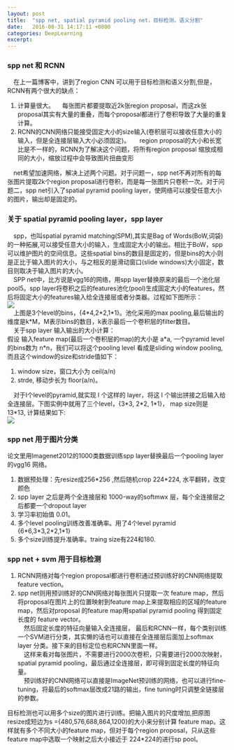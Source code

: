 ```yaml
---
layout: post
title:  "spp net, spatial pyramid pooling net，目标检测，语义分割"
date:   2016-08-31 14:17:11 +0800
categories: DeepLearning
excerpt:
---
```


### spp net 和 RCNN  

&emsp;在上一篇博客中，讲到了region CNN 可以用于目标检测和语义分割,但是，RCNN有两个很大的缺点：  
1. 计算量很大。
&emsp;每张图片都要提取近2k张region proposal，而这zk张proposal其实有大量的重叠，而每个proposal都进行了卷积导致了大量的重复计算。  
2. RCNN的CNN网络只能接受固定大小的size输入(卷积层可以接收任意大小的输入，但是全连接层输入大小必须固定)。
&emsp; region proposal的大小和长宽比是不一样的，RCNN为了解决这个问题，将所有region proposal 缩放成相同的大小，缩放过程中会导致图片扭曲变形  

&emsp;net希望加速网络，解决上述两个问题。对于问题一，spp net不再对所有的每张图片提取2k个region proposal进行卷积，而是每一张图片只卷积一次。对于问题二，spp net引入了spatial pyramid pooling layer，使网络可以接受任意大小的图片，输出却是固定的。  

### 关于 spatial pyramid pooling layer，spp layer 

&emsp;spp，也叫spatial pyramid matching(SPM),其实是Bag of Words(BoW,词袋)的一种拓展,可以接受任意大小的输入，生成固定大小的输出。相比于BoW，spp可以维护图片的空间信息。这些spatial bins的数目是固定的，但是bins的大小则是正比于输入图片的大小，与之相反的是滑动窗口(slide windows)大小固定，数目则取决于输入图片的大小。  
&emsp;SPP net中，比方说是vgg16的网络，用spp layer替换原来的最后一个池化层pool5。spp layer将卷积之后的features池化(pool)生成固定大小的features，然后将固定大小的features输入给全连接层或者分类器。过程如下图所示：   
![](http://i1156.photobucket.com/albums/p568/chengjunwen/spp/spp_zpsokdjn1er.png)  
&emsp;上图是3个level的bins，{4\*4,2\*2,1\*1}。池化采用的max pooling,最后输出的维度是k\*M，M表示bins的数目，k表示最后一个卷积层的filter数目。  
&emsp;关于spp layer 输入输出的大小计算：  
假设 输入feature map(最后一个卷积层的map)的大小是 a\*a, 一个pyramid level的bins数为 n\*n，我们可以将这个pooling level 看成是sliding window pooling,而且这个window的size和stride值如下：  

1. window size，窗口大小为 ceil(a/n)  
2. strde, 移动步长为 floor(a/n)。  

&emsp;对于l个level的pyramid,就实现 l 个这样的 layer，将这 l 个输出拼接之后输入给全连接层。下图实例中就用了三个level，{3\*3, 2\*2, 1\*1}， map size则是 13\*13, 计算结果如下:    
![](http://i1156.photobucket.com/albums/p568/chengjunwen/spp/sppcompute_zpsxoxmmrir.png)  


### spp net 用于图片分类

论文里用Imagenet2012的1000类数据训练spp layer替换最后一个pooling layer的vgg16 网络。   

1. 数据预处理：先resize成256\*256 ,然后随机crop 224\*224, 水平翻转，改变颜色   
2. spp layer 之后是两个全连接层和 1000-way的softmwx 层，每个全连接层之后都要一个dropout layer   
3. 学习率初始值 0.01。  
4. 多个level pooling训练改善准确率。用了4个level pyramid {6\*6,3\*3,2\*2,1\*1}  
5. 多个size训练提升准确率。traing size有224和180.  

### spp net + svm 用于目标检测

1. RCNN网络对每个region proposal都进行卷积通过预训练好的CNN网络提取feature vection。  
2. spp net则用预训练好的CNN网络对每张图片只提取一次 feature map，然后将proposal在图片上的位置映射到feature map上来提取相应的区域的feature map，然后对proposal 的feature map用spatial pyramid pooling 得到固定长度的 feature vector。  
&emsp;然后固定长度的特征向量输入全连接层， 最后和RCNN一样，每个类别训练一个SVM进行分类，其实懒的话也可以直接在全连接层后面加上softmax layer 分类。接下来的目标定位也和RCNN里面一样。  
&emsp;这样来看对每张图片，不需要进行2000次卷积，只需要进行2000次映射，spatial pyramid pooling，最后通过全连接层，即可得到固定长度的特征向量。  
&emsp;预训练好的CNN网络可以直接是ImageNet预训练的网络，也可以进行fine-tuning，将最后的softmax层改成21路的输出，fine tuning时只调整全链接层的参数。  

目标检测也可以用多个size的图片进行训练。把输入图片的尺度增加,把原图resize成短边为s ={480,576,688,864,1200}的大小来分别计算 feature map。这样就有多个不同大小的feature map，但对于每个region proposal，只从这些feature map中选取一个映射之后大小接近于 224\*224的进行sp pool。








